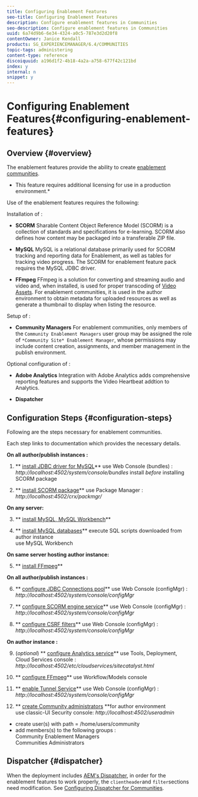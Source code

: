 ```yaml
---
title: Configuring Enablement Features
seo-title: Configuring Enablement Features
description: Configure enablement features in Communities
seo-description: Configure enablement features in Communities
uuid: 6a74d9b6-6e34-4324-a0c5-787e3d2d20f8
contentOwner: Janice Kendall
products: SG_EXPERIENCEMANAGER/6.4/COMMUNITIES
topic-tags: administering
content-type: reference
discoiquuid: a196d1f2-4b18-4a2a-a758-677f42c121bd
index: y
internal: n
snippet: y
---
```


# Configuring Enablement Features{#configuring-enablement-features}

## Overview {#overview}

The enablement features provide the ability to create [enablement communities](../../communities/using/overview.md#enablementcommunity).

* This feature requires additional licensing for use in a production environment.*

Use of the enablement features requires the following:

Installation of :

* **SCORM** 
  Sharable Content Object Reference Model (SCORM) is a collection of standards and specifications for e-learning. SCORM also defines how content may be packaged into a transferable ZIP file.

* **MySQL** 
  MySQL is a relational database primarily used for SCORM tracking and reporting data for Enablement, as well as tables for tracking video progress. The SCORM for enablement feature pack requires the MySQL JDBC driver.

* **FFmpeg** 
  FFmpeg is a solution for converting and streaming audio and video and, when installed, is used for proper transcoding of [Video Assets](../../sites/authoring/using/default-components-foundation.md#video). For enablement communities, it is used in the author environment to obtain metadata for uploaded resources as well as generate a thumbnail to display when listing the resource.

Setup of :

* **Community Managers** 
  For enablement communities, only members of the `Community Enablement Managers` user group may be assigned the role of `*Community Site* Enablement Manager`, whose permissions may include content creation, assignments, and member management in the publish environment.

Optional configuration of :

* **Adobe Analytics** 
  Integration with Adobe Analytics adds comprehensive reporting features and supports the Video Heartbeat addtion to Analytics.

* **Dispatcher**

## Configuration Steps {#configuration-steps}

Following are the steps necessary for enablement communities.

Each step links to documentation which provides the necessary details.

**On all author/publish instances :**

1. ** [install JDBC driver for MySQL](../../communities/using/deploy-communities.md#jdbcdriverformysql)** 
use Web Console (bundles) : *http://localhost:4502/system/console/bundles* 
install *before* installing SCORM package

2. ** [install SCORM package](../../communities/using/deploy-communities.md#scormpackage)** 
use Package Manager : *http://localhost:4502/crx/packmgr/*

**On any server:**

3. ** [install MySQL, MySQL Workbench](../../communities/using/mysql.md)**

4. ** [install MySQL databases](../../communities/using/mysql.md#databasesetup)** 
execute SQL scripts downloaded from author instance  
use MySQL Workbench

**On same server hosting author instance:**

5. ** [install FFmpeg](../../communities/using/ffmpeg.md)**

**On all author/publish instances :**

6. ** [configure JDBC Connections pool](../../communities/using/mysql.md#configurejdbcconnections)** 
use Web Console (configMgr) : *http://localhost:4502/system/console/configMgr*

7. ** [configure SCORM engine service](../../communities/using/mysql.md#aemcommunitiesscormengineservice)** 
use Web Console (configMgr) : *http://localhost:4502/system/console/configMgr*

8. ** [configure CSRF filters](../../communities/using/mysql.md#adobegranitecsrffilter)** 
use Web Console (configMgr) : *http://localhost:4502/system/console/configMgr*

**On author instance :**

9. (*optional*) ** [configure Analytics service](../../communities/using/analytics.md)** 
use Tools, Deployment, Cloud Services console : *http://localhost:4502/etc/cloudservices/sitecatalyst.html*

10. ** [configure FFmpeg](../../communities/using/ffmpeg.md#configureffmpegtranscodingservice)** 
use Workflow/Models console

11. ** [enable Tunnel Service](../../communities/using/deploy-communities.md#tunnelserviceonauthor)** 
use Web Console (configMgr) : *http://localhost:4502/system/console/configMgr*

12. ** [create Community administrators](../../communities/using/users.md#creatingcommunitymembers) **for author environment  
use classic-UI Security console: *http://localhost:4502/useradmin* 
- create user(s) with path = /home/users/community  
- add members(s) to the following groups :  
Community Enablement Managers  
Communities Administrators

## Dispatcher {#dispatcher}

When the deployment includes [AEM's Dispatcher](/content/help/en/experience-manager/dispatcher/using/dispatcher), in order for the enablement features to work properly, the `clientheader`and `filter`sections need modification. See [Configuring Dispatcher for Communities](../../communities/using/dispatcher.md#enablement).
